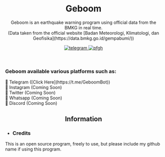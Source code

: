 <h1 align="center">Geboom</h1>

<div align="center">
	<p>
		Geboom is an earthquake warning program using official data from the BMKG in real time.<br>
		(Data taken from the official website [Badan Meteorologi, Klimatologi, dan Geofisika](https://data.bmkg.go.id/gempabumi/))
	</p>
	<a href="https://t.me/ItsMeAsada">
        	<img src="https://img.shields.io/badge/Chat-Telegram-blue" alt="telegram">
    	</a>
	<a href="https://github.com/Asadaaaaa">
        	<img src="https://img.shields.io/badge/Profile-Github-lightgrey" alt="pfgh">
	</a>
</div>
    <br><br>
    <h3>Geboom available various platforms such as:</h3>
    🔹 Telegram ([Click Here](https://t.me/GeboomBot))
    <br>
    🔹 Instagram (Coming Soon)
    <br>
    🔹 Twitter (Coming Soon)
    <br>
    🔹 Whatsapp (Coming Soon) 
    <br>
    🔹 Discord (Coming Soon)

<div align="center">
	<h2>Information</h2>
</div>

 - <h3>Credits</h3>
This is an open source program, freely to use, but please include my github name if using this program.
